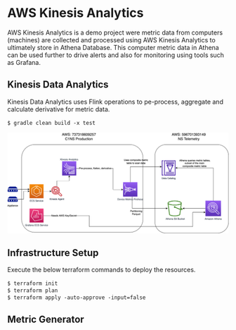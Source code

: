 # AWS Kinesis Analytics

AWS Kinesis Analytics is a demo project were metric data from computers (machines) are collected and processed using AWS Kinesis Analytics to ultimately store in Athena Database.
This computer metric data in Athena can be used further to drive alerts and also for monitoring using tools such as Grafana. 

## Kinesis Data Analytics

Kinesis Data Analytics uses Flink operations to pe-process, aggregate and calculate derivative for metric data.

    $ gradle clean build -x test


![Kinesis Data Analytics](images/kinesis_analytics.png)


## Infrastructure Setup

Execute the below terraform commands to deploy the resources.

    $ terraform init
    $ terraform plan
    $ terraform apply -auto-approve -input=false


## Metric Generator

